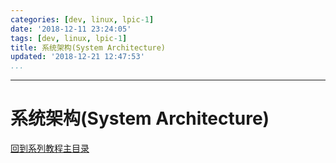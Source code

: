 ```yaml
---
categories: [dev, linux, lpic-1]
date: '2018-12-11 23:24:05'
tags: [dev, linux, lpic-1]
title: 系统架构(System Architecture)
updated: '2018-12-21 12:47:53'
...
```

---
# 系统架构(System Architecture)
<!-- MarkdownTOC -->

<!-- /MarkdownTOC -->
[回到系列教程主目录](../index.md)

